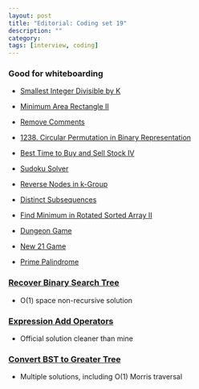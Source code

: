 ```yaml
---
layout: post
title: "Editorial: Coding set 19" 
description: ""
category: 
tags: [interview, coding]
--- 
```


### Good for whiteboarding

* [Smallest Integer Divisible by K](https://leetcode.com/submissions/detail/418630329/)
* [Minimum Area Rectangle II](https://leetcode.com/submissions/detail/418637589/)
* [Remove Comments](https://leetcode.com/submissions/detail/418968355/)
* [1238. Circular Permutation in Binary Representation](https://leetcode.com/submissions/detail/418997896/)
* [Best Time to Buy and Sell Stock IV](https://leetcode.com/submissions/detail/420023741/)

* [Sudoku Solver](https://leetcode.com/submissions/detail/420035939/)
* [Reverse Nodes in k-Group](https://leetcode.com/submissions/detail/420046065/)
* [Distinct Subsequences](https://leetcode.com/submissions/detail/420061752/)
* [Find Minimum in Rotated Sorted Array II](https://leetcode.com/submissions/detail/420318106/)
* [Dungeon Game](https://leetcode.com/submissions/detail/420325713/)
* [New 21 Game](https://leetcode.com/submissions/detail/420723643/)
* [Prime Palindrome](https://leetcode.com/submissions/detail/421074674/)

### [Recover Binary Search Tree](https://leetcode.com/submissions/detail/420023977/)
* O(1) space non-recursive solution

### [Expression Add Operators](https://leetcode.com/submissions/detail/420766199/)
* Official solution cleaner than mine

### [Convert BST to Greater Tree](https://leetcode.com/submissions/detail/421073093/)
* Multiple solutions, including O(1) Morris traversal
